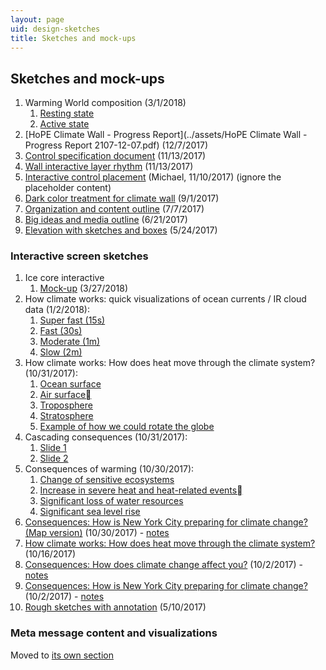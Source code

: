 ```yaml
---
layout: page
uid: design-sketches
title: Sketches and mock-ups
---
```


## Sketches and mock-ups

1. Warming World composition (3/1/2018)
    1. [Resting state](../assets/warming_world_composition_resting.png)
    1. [Active state](../assets/warming_world_composition_active.png)
1. [HoPE Climate Wall - Progress Report](../assets/HoPE Climate Wall - Progress Report 2107-12-07.pdf) (12/7/2017)
1. [Control specification document](../assets/docs/HoPE_wall_control_specifications.pdf) (11/13/2017)
1. [Wall interactive layer rhythm](../assets/wall_rhythm.png) (11/13/2017)
1. [Interactive control placement](https://s3.amazonaws.com/brianfoo-amnh/interactive_controls_cutouts.pdf) (Michael, 11/10/2017) (ignore the placeholder content)
1. [Dark color treatment for climate wall](../assets/HoPE_CC_Display_2017-09-01.pdf) (9/1/2017)
1. [Organization and content outline](../assets/climate_wall_content_presentation_2017-07-17.pdf) (7/7/2017)
1. [Big ideas and media outline](../assets/hope_wall_media_outline.pdf) (6/21/2017)
1. [Elevation with sketches and boxes](https://s3.amazonaws.com/brianfoo-amnh/HoPE_CC_IAbox-elevation_5-24-17.pdf) (5/24/2017)

### Interactive screen sketches

1. Ice core interactive
    1. [Mock-up](../assets/ice_core-2018-03-27.png) (3/27/2018)
1. How climate works: quick visualizations of ocean currents / IR cloud data (1/2/2018):
    1. [Super fast (15s)](https://s3.amazonaws.com/brianfoo-amnh/oceanAtmosphere_15s.mp4)
    1. [Fast (30s)](https://s3.amazonaws.com/brianfoo-amnh/oceanAtmosphere_30s.mp4)
    1. [Moderate (1m)](https://s3.amazonaws.com/brianfoo-amnh/oceanAtmosphere_60s.mp4)
    1. [Slow (2m)](https://s3.amazonaws.com/brianfoo-amnh/oceanAtmosphere_120s.mp4)
1. How climate works: How does heat move through the climate system? (10/31/2017):
    1. [Ocean surface](../assets/prototypes/climate_system1.png)
    1. [Air surface](../assets/prototypes/climate_system2.png)
    1. [Troposphere](../assets/prototypes/climate_system3.png)
    1. [Stratosphere](../assets/prototypes/climate_system4.png)
    1. [Example of how we could rotate the globe](../assets/prototypes/earth_rotation.png)
1. Cascading consequences (10/31/2017):
    1. [Slide 1](../assets/prototypes/cascading1.png)
    1. [Slide 2](../assets/prototypes/cascading2.png)
1. Consequences of warming (10/30/2017):
    1. [Change of sensitive ecosystems](../assets/prototypes/consequences_warming1.png)
    1. [Increase in severe heat and heat-related events](../assets/prototypes/consequences_warming2.png)
    1. [Significant loss of water resources](../assets/prototypes/consequences_warming3.png)
    1. [Significant sea level rise](../assets/prototypes/consequences_warming4.png)
1. [Consequences: How is New York City preparing for climate change? (Map version)](../assets/prototypes/mitigation2.jpg) (10/30/2017) - [notes](../assets/prototypes/mitigation2_notes.jpg)
1. [How climate works: How does heat move through the climate system?](../assets/prototypes/heat_system.pdf) (10/16/2017)
1. [Consequences: How does climate change affect you?](../assets/prototypes/impact_people.jpg) (10/2/2017) - [notes](../assets/prototypes/impact_people_notes.jpg)
1. [Consequences: How is New York City preparing for climate change?](../assets/prototypes/mitigation.jpg) (10/2/2017) - [notes](../assets/prototypes/mitigation_notes.jpg)
1. [Rough sketches with annotation](https://s3.amazonaws.com/brianfoo-amnh/hope_sketches_2017-05-10.pdf) (5/10/2017)

### Meta message content and visualizations

Moved to [its own section](meta.html)
